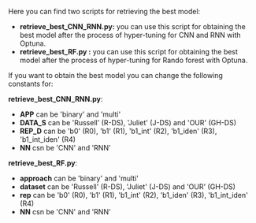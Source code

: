 
Here you can find two scripts for retrieving the best model:
* **retrieve_best_CNN_RNN.py:** you can use this script for obtaining the best model after the process of hyper-tuning  for CNN and RNN with Optuna. 
* **retrieve_best_RF.py :** you can use this script for obtaining the best model after the process of hyper-tuning  for Rando forest with Optuna. 

If you want to obtain the best model you can change the following constants for:

**retrieve_best_CNN_RNN.py**:

* **APP** can be 'binary' and 'multi' 
* **DATA_S** can be 'Russell' (R-DS), 'Juliet' (J-DS) and 'OUR' (GH-DS)
* **REP_D** can be 'b0' (R0), 'b1' (R1), 'b1_int' (R2), 'b1_iden' (R3), 'b1_int_iden' (R4)
* **NN**  csn be 'CNN' and 'RNN'


**retrieve_best_RF.py**:

* **approach** can be 'binary' and 'multi' 
* **dataset** can be 'Russell' (R-DS), 'Juliet' (J-DS) and 'OUR' (GH-DS)
* **rep** can be 'b0' (R0), 'b1' (R1), 'b1_int' (R2), 'b1_iden' (R3), 'b1_int_iden' (R4)
* **NN**  csn be 'CNN' and 'RNN'

